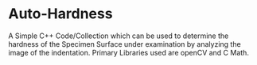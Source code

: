 # Auto-Hardness
A Simple C++ Code/Collection which can be used to determine the hardness of the Specimen Surface under examination by analyzing the image of the indentation.
Primary Libraries used are openCV and C Math.

